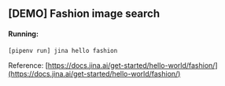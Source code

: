 ## [DEMO] Fashion image search

#### Running:

```
[pipenv run] jina hello fashion
```

Reference: [https://docs.jina.ai/get-started/hello-world/fashion/](https://docs.jina.ai/get-started/hello-world/fashion/)
